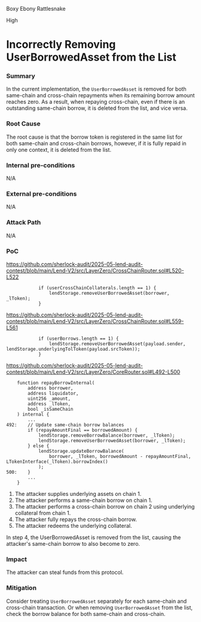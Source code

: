 Boxy Ebony Rattlesnake

High

# Incorrectly Removing UserBorrowedAsset from the List

### Summary
In the current implementation, the `UserBorrowedAsset` is removed for both same-chain and cross-chain repayments when its remaining borrow amount reaches zero. As a result, when repaying cross-chain, even if there is an outstanding same-chain borrow, it is deleted from the list, and vice versa.

### Root Cause
The root cause is that the borrow token is registered in the same list for both same-chain and cross-chain borrows, however, if it is fully repaid in only one context, it is deleted from the list.

### Internal pre-conditions
N/A

### External pre-conditions
N/A

### Attack Path
N/A

### PoC

https://github.com/sherlock-audit/2025-05-lend-audit-contest/blob/main/Lend-V2/src/LayerZero/CrossChainRouter.sol#L520-L522
```solidity
            if (userCrossChainCollaterals.length == 1) {
                lendStorage.removeUserBorrowedAsset(borrower, _lToken);
            }
```

https://github.com/sherlock-audit/2025-05-lend-audit-contest/blob/main/Lend-V2/src/LayerZero/CrossChainRouter.sol#L559-L561
```solidity
            if (userBorrows.length == 1) {
                lendStorage.removeUserBorrowedAsset(payload.sender, lendStorage.underlyingTolToken(payload.srcToken));
            }
```

https://github.com/sherlock-audit/2025-05-lend-audit-contest/blob/main/Lend-V2/src/LayerZero/CoreRouter.sol#L492-L500
```solidity
    function repayBorrowInternal(
        address borrower,
        address liquidator,
        uint256 _amount,
        address _lToken,
        bool _isSameChain
    ) internal {
        ...
492:    // Update same-chain borrow balances
        if (repayAmountFinal == borrowedAmount) {
            lendStorage.removeBorrowBalance(borrower, _lToken);
            lendStorage.removeUserBorrowedAsset(borrower, _lToken);
        } else {
            lendStorage.updateBorrowBalance(
                borrower, _lToken, borrowedAmount - repayAmountFinal, LTokenInterface(_lToken).borrowIndex()
            );
500:    }
        ...
    }
```

1. The attacker supplies underlying assets on chain 1.
2. The attacker performs a same-chain borrow on chain 1.
3. The attacker performs a cross-chain borrow on chain 2 using underlying collateral from chain 1.
4. The attacker fully repays the cross-chain borrow.
5. The attacker redeems the underlying collateral.

In step 4, the UserBorrowedAsset is removed from the list, causing the attacker's same-chain borrow to also become to zero.

### Impact
The attacker can steal funds from this protocol.

### Mitigation
Consider treating `UserBorrowedAsset` separately for each same-chain and cross-chain transaction. 
Or when removing `UserBorrowedAsset` from the list, check the borrow balance for both same-chain and cross-chain.
